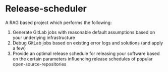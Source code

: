 # Release-scheduler
A RAG based project which performs the following:
1. Generate GitLab jobs with reasonable default assumptions based on your underlying infrastructure
2. Debug GitLab jobs based on existing error logs and solutions (and apply a few)
3. Provide an optimal release schedule for releasing your software based on the certain parameters influencing release schedules of popular open-source-repositories
